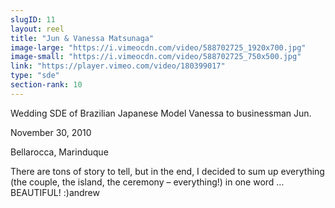 ```yaml
---
slugID: 11 
layout: reel
title: "Jun & Vanessa Matsunaga"
image-large: "https://i.vimeocdn.com/video/588702725_1920x700.jpg"
image-small: "https://i.vimeocdn.com/video/588702725_750x500.jpg"
link: "https://player.vimeo.com/video/180399017"
type: "sde"
section-rank: 10
---
```

Wedding SDE of Brazilian Japanese Model Vanessa to businessman Jun.

November 30, 2010

Bellarocca, Marinduque

There are tons of story to tell, but in the end, I decided to sum up everything (the couple, the island, the ceremony – everything!) in one word … BEAUTIFUL! :)andrew